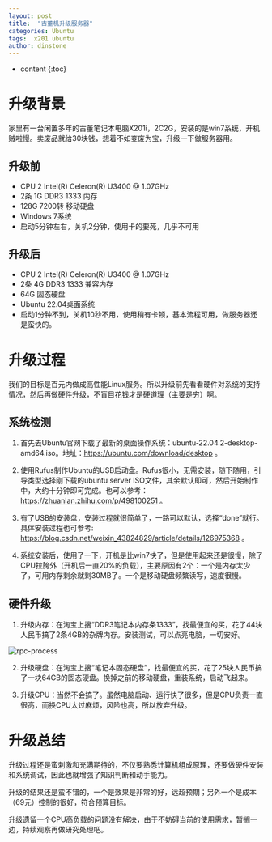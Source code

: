 ```yaml
---
layout: post
title:  "古董机升级服务器"
categories: Ubuntu
tags:  x201 ubuntu
author: dinstone
---
```


* content
{:toc}

# 升级背景

家里有一台闲置多年的古董笔记本电脑X201i，2C2G，安装的是win7系统，开机贼啦慢。卖废品就给30块钱，想着不如变废为宝，升级一下做服务器用。

## 升级前

* CPU 2  Intel(R) Celeron(R)        U3400  @ 1.07GHz
* 2条 1G DDR3 1333 内存
* 128G 7200转 移动硬盘
* Windows 7系统
* 启动5分钟左右，关机2分钟，使用卡的要死，几乎不可用

## 升级后

* CPU 2  Intel(R) Celeron(R)        U3400  @ 1.07GHz
* 2条 4G DDR3 1333 兼容内存
* 64G 固态硬盘
* Ubuntu 22.04桌面系统
* 启动1分钟不到，关机10秒不用，使用稍有卡顿，基本流程可用，做服务器还是蛮快的。

# 升级过程

我们的目标是百元内做成高性能Linux服务。所以升级前先看看硬件对系统的支持情况，然后再做硬件升级，不盲目花钱才是硬道理（主要是穷）啊。

## 系统检测

1. 首先去Ubuntu官网下载了最新的桌面操作系统：ubuntu-22.04.2-desktop-amd64.iso。地址：https://ubuntu.com/download/desktop 。

2. 使用Rufus制作Ubuntu的USB启动盘。Rufus很小，无需安装，随下随用，引导类型选择刚下载的ubuntu server ISO文件，其余默认即可，然后开始制作中，大约十分钟即可完成。也可以参考：https://zhuanlan.zhihu.com/p/498100251 。

3. 有了USB的安装盘，安装过程就很简单了，一路可以默认，选择“done”就行。具体安装过程也可参考: https://blog.csdn.net/weixin_43824829/article/details/126975368 。

4. 系统安装后，使用了一下，开机是比win7快了，但是使用起来还是很慢，除了CPU拉胯外（开机后一直20%的负载），主要原因有2个：一个是内存太少了，可用内存剩余就剩30MB了。一个是移动硬盘频繁读写，速度很慢。

## 硬件升级

1. 升级内存：在淘宝上搜“DDR3笔记本内存条1333”，找最便宜的买，花了44块人民币搞了2条4GB的杂牌内存。安装测试，可以点亮电脑，一切安好。

![rpc-process]({{site.url}}/img/x201/mems.jpeg)
  
2. 升级硬盘：在淘宝上搜“笔记本固态硬盘”，找最便宜的买，花了25块人民币搞了一块64GB的固态硬盘。换掉之前的移动硬盘，重装系统，启动飞起来。

3. 升级CPU：当然不会搞了。虽然电脑启动、运行快了很多，但是CPU负责一直很高，而换CPU太过麻烦，风险也高，所以放弃升级。

# 升级总结

升级过程还是蛮刺激和充满期待的，不仅要熟悉计算机组成原理，还要做硬件安装和系统调试，因此也就增强了知识判断和动手能力。

升级的结果还是蛮不错的，一个是效果是非常的好，远超预期；另外一个是成本（69元）控制的很好，符合预算目标。

升级遗留一个CPU高负载的问题没有解决，由于不妨碍当前的使用需求，暂搁一边，持续观察再做研究处理吧。
